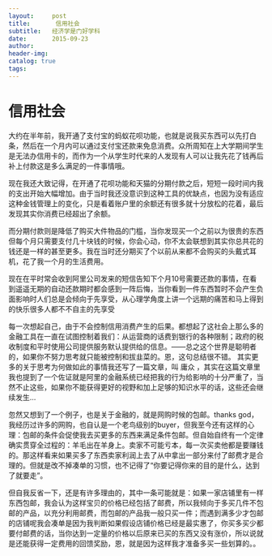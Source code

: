 ```yaml
---
layout:     post  
title:       信用社会
subtitle:   经济学是门好学科  
date:       2015-09-23  
author:  
header-img: 
catalog: true  
tags:
--- 
```


# 信用社会

大约在半年前，我开通了支付宝的蚂蚁花呗功能，也就是说我买东西可以先打白条，然后在一个月内可以通过支付宝还款来免息消费。众所周知在上大学期间学生是无法办信用卡的，而作为一个从学生时代来的人发现有人可以让我先花了钱再后补上付款这是多么满足的一件事情哦。

现在我还大致记得，在开通了花呗功能和天猫的分期付款之后，短短一段时间内我的支出开始大幅增加。由于当时我还没意识到这种工具的优缺点，也因为没有适应这种金钱管理上的变化，只是看着账户里的余额还有很多就十分放松的花着，最后发现其实你消费已经超出了余额。

而分期付款则是降低了购买大件物品的门槛，当你发现买一个之前以为很贵的东西但每个月只需要支付几十块钱的时候，你会心动，你不太会联想到其实你总共花的钱还是一样的甚至更多。我在当时还分期买了个以前从来都不会购买的头戴式耳机，花了我一个月的生活费用。

现在在平时常会收到阿里公司发来的短信告知下个月10号需要还款的事情，在看到遥遥无期的自动还款期时都会感到一阵后悔，当你看到一件东西暂时不会产生负面影响时人们总是会倾向于先享受，从心理学角度上讲一个远期的痛苦和马上得到的快乐很多人都不不自主的先享受

每一次想起自己，由于不会控制信用消费产生的后果。都想起了这社会上那么多的金融工具在一直在试图控制着我们：从运营商的话费到银行的各种限制；政府的税收制度和平时使用公司提供服务默认提供给的信息。——总之这个世界是聪明者的，如果你不努力思考就只能被控制和拔韭菜的。恩，这句总结很不错。
其实更多的关于思考为何做如此的事情我还写了一篇文章，叫 庸众 ，其实在这篇文章里我也提到了一个佐证就是阿里的金融系统已经把我的行为给影响的十分严重了，当然不止这些，如果你不能获得更好的视野和加上足够的知识水平的话，这些还会继续发生…

忽然又想到了一个例子，也是关于金融的，就是网购时候的包邮。thanks god，我经历过许多的网购，也自认是一个老鸟级别的buyer，但我至今还有这样的心理：包邮的条件会促使我去买更多的东西来满足条件包邮。但自始自终有一个定律确实贯穿全过程的：羊毛出在羊身上。卖家不可能亏本，每一次买卖他都是要赚钱的。那这样看来如果买多了东西卖家利润上去了从中拿出一部分来付了邮费才是合理的。但就是改不掉凑单的习惯，也不记得了“你要记得你来的目的是什么，达到了就要走”。

但自我反省一下，还是有许多理由的，其中一条可能就是：如果一家店铺里有一样东西包邮，我会认为这样宝贝的价格已经包括了邮费，所以我倾向于多买几件不包邮的产品，以充分利用邮费，而包邮的产品我一般只买一件；而遇到满多少才包邮的店铺呢我会凑单是因为我判断如果假设店铺价格已经是最实惠了，你买多买少都要付邮费的话，当你达到一定量的价格以后原来已买的东西又没有涨价，所以说就是还能获得一定费用的回馈奖励，恩，就是因为这样我才准备多买一些划算的。。